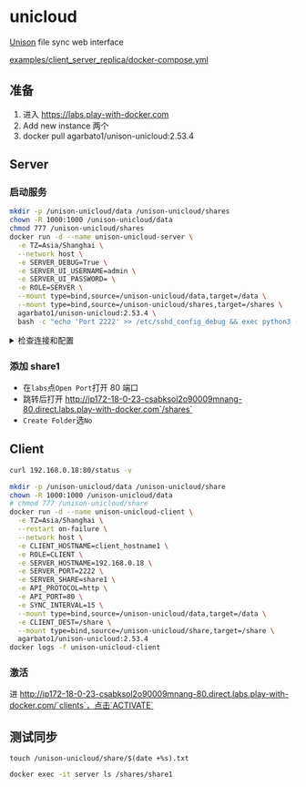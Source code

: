 # unicloud
[Unison](https://github.com/bcpierce00/unison/wiki/Software-for-use-with-Unison#web-interfaces) file sync web interface

[examples/client_server_replica/docker-compose.yml](https://github.com/agarbato/unicloud/blob/8e767790ada4d5c8c04dce0e06ebb3fa4a3a82a8/examples/client_server_replica/docker-compose.yml)

## 准备
1. 进入 https://labs.play-with-docker.com
2. Add new instance 两个
3. docker pull agarbato1/unison-unicloud:2.53.4

## Server

### 启动服务
```bash
mkdir -p /unison-unicloud/data /unison-unicloud/shares
chown -R 1000:1000 /unison-unicloud/data
chmod 777 /unison-unicloud/shares
docker run -d --name unison-unicloud-server \
  -e TZ=Asia/Shanghai \
  --network host \
  -e SERVER_DEBUG=True \
  -e SERVER_UI_USERNAME=admin \
  -e SERVER_UI_PASSWORD= \
  -e ROLE=SERVER \
  --mount type=bind,source=/unison-unicloud/data,target=/data \
  --mount type=bind,source=/unison-unicloud/shares,target=/shares \
  agarbato1/unison-unicloud:2.53.4 \
  bash -c "echo 'Port 2222' >> /etc/sshd_config_debug && exec python3 -u start.py"
```


<details>
<summary>检查连接和配置</summary>

#### 检查是否能ping通client
```bash
CLIENT_IP="192.168.0.17"
docker exec -it server ping -c 1 $CLIENT_IP
```
#### 检查sshd配置
```bash
docker exec -it server cat /etc/sshd_config_debug
```
#### 查看sshd日志
```bash
cat ~/data/log/sshd.log
```
</details>


### 添加 share1
- 在`labs`点`Open Port`打开 80 端口
- 跳转后打开 http://ip172-18-0-23-csabksol2o90009mnang-80.direct.labs.play-with-docker.com`/shares`
- `Create Folder`选`No`


## Client
```bash
curl 192.168.0.18:80/status -v

mkdir -p /unison-unicloud/data /unison-unicloud/share
chown -R 1000:1000 /unison-unicloud/data
# chmod 777 /unison-unicloud/share
docker run -d --name unison-unicloud-client \
  -e TZ=Asia/Shanghai \
  --restart on-failure \
  --network host \
  -e CLIENT_HOSTNAME=client_hostname1 \
  -e ROLE=CLIENT \
  -e SERVER_HOSTNAME=192.168.0.18 \
  -e SERVER_PORT=2222 \
  -e SERVER_SHARE=share1 \
  -e API_PROTOCOL=http \
  -e API_PORT=80 \
  -e SYNC_INTERVAL=15 \
  --mount type=bind,source=/unison-unicloud/data,target=/data \
  -e CLIENT_DEST=/share \
  --mount type=bind,source=/unison-unicloud/share,target=/share \
  agarbato1/unison-unicloud:2.53.4
docker logs -f unison-unicloud-client
```

### 激活

进 http://ip172-18-0-23-csabksol2o90009mnang-80.direct.labs.play-with-docker.com/`clients`，点击`ACTIVATE`


## 测试同步
```
touch /unison-unicloud/share/$(date +%s).txt
```

```bash
docker exec -it server ls /shares/share1
```
